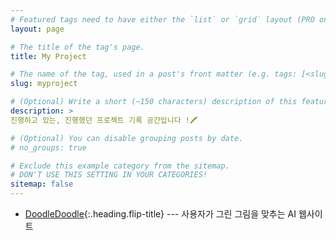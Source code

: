 ```yaml
---
# Featured tags need to have either the `list` or `grid` layout (PRO only).
layout: page

# The title of the tag's page.
title: My Project

# The name of the tag, used in a post's front matter (e.g. tags: [<slug>]).
slug: myproject

# (Optional) Write a short (~150 characters) description of this featured tag.
description: >
진행하고 있는, 진행했던 프로젝트 기록 공간입니다 !🖍

# (Optional) You can disable grouping posts by date.
# no_groups: true

# Exclude this example category from the sitemap.
# DON'T USE THIS SETTING IN YOUR CATEGORIES!
sitemap: false
---
```


* [DoodleDoodle]{:.heading.flip-title} --- 사용자가 그린 그림을 맞추는 AI 웹사이트

[DoodleDoodle]: ./doodledoodle.md
